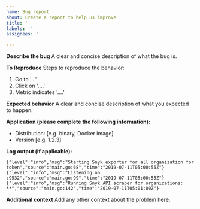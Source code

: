```yaml
---
name: Bug report
about: Create a report to help us improve
title: ''
labels: ''
assignees: ''

---
```


**Describe the bug**
A clear and concise description of what the bug is.

**To Reproduce**
Steps to reproduce the behavior:
1. Go to '...'
2. Click on '....'
3. Metric indicates '....'

**Expected behavior**
A clear and concise description of what you expected to happen.

**Application (please complete the following information):**
 - Distribution: [e.g. binary, Docker image]
 - Version [e.g. 1.2.3]

**Log output (if applicable):**
```
{"level":"info","msg":"Starting Snyk exporter for all organization for token","source":"main.go:68","time":"2019-07-11T05:00:55Z"}
{"level":"info","msg":"Listening on :9532","source":"main.go:99","time":"2019-07-11T05:00:55Z"}
{"level":"info","msg":"Running Snyk API scraper for organizations: **","source":"main.go:142","time":"2019-07-11T05:01:00Z"}
```

**Additional context**
Add any other context about the problem here.
